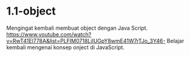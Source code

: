 # 1.1-object
Mengingat kembali membuat object dengan Java Script.
https://www.youtube.com/watch?v=RwT41El778A&list=PLFIM0718LjIUGpY8wmE41W7rTJo_3Y46-
Belajar kembali mengenai konsep onject di JavaScript.
